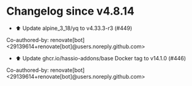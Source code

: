 # Changelog since v4.8.14
- ⬆️ Update alpine_3_18/yq to v4.33.3-r3 (#449)

Co-authored-by: renovate[bot] <29139614+renovate[bot]@users.noreply.github.com> 
- ⬆️ Update ghcr.io/hassio-addons/base Docker tag to v14.1.0 (#446)

Co-authored-by: renovate[bot] <29139614+renovate[bot]@users.noreply.github.com> 
